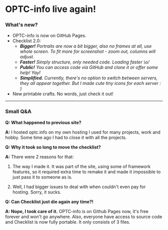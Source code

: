 # OPTC-info live again!

### What's new?

* OPTC-info is now on GitHub Pages.
* Checklist 2.0:
  * _**Bigger!** Portraits are now a bit bigger, also no frames at all, use whole screen. To fit more for screenshot - zoom out, columns will adjust._
  * _**Faster!** Simply structure, only needed code. Loading faster \o/_
  * _**Public!** You can access code via GitHub and clone it or offer some help! Yay!_
  * _**Simplified.** Currently, there's no option to switch between servers, they all appear together. But I made cute tiny icons for each server : )_
* New printable crafts. No words, just check it out!
---
### Small Q&A
**Q: What happened to previous site?**

**A:** I hosted optc.info on my own hosting I used for many projects, work and hobby. Some time ago I had to close it with all the projects.

**Q: Why it took so long to move the checklist?**

**A:** There were 2 reasons for that:

1. The way I made it. It was part of the site, using some of framework features, so it required extra time to remake it and made it impossible to just pass it to someone as is.

2. Well, I had bigger issues to deal with when couldn't even pay for hosting. Sorry, it sucks.

**Q: Can Checklist just die again any time?!**

**A: Nope, I took care of it.** OPTC-info is on Github Pages now, it's free forever and won't go anywhere. Also, everyone have access to source code and Checklist is now fully portable. It only consists of 3 files.
